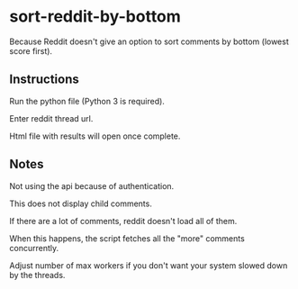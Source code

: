 # sort-reddit-by-bottom
Because Reddit doesn't give an option to sort comments by bottom (lowest score first).

## Instructions
Run the python file (Python 3 is required).

Enter reddit thread url.

Html file with results will open once complete.

## Notes

Not using the api because of authentication.

This does not display child comments.

If there are a lot of comments, reddit doesn't load all of them.

When this happens, the script fetches all the "more" comments concurrently.

Adjust number of max workers if you don't want your system slowed down by the threads.
